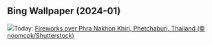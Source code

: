 ## Bing Wallpaper (2024-01)
![](https://www.bing.com/th?id=OHR.ThailandNewYears_EN-CA2541480849_UHD.jpg&w=1000)Today: [Fireworks over Phra Nakhon Khiri, Phetchaburi, Thailand (© noomcpk/Shutterstock)](https://www.bing.com/th?id=OHR.ThailandNewYears_EN-CA2541480849_UHD.jpg)